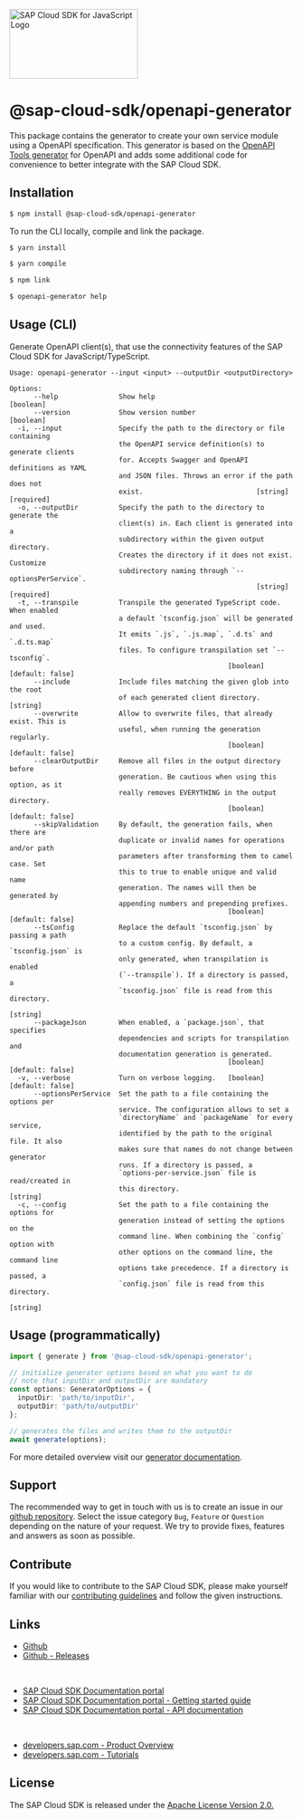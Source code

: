 <!-- sap-cloud-sdk-logo -->
<!-- This block is inserted by scripts/replace-common-readme.ts. Do not adjust it manually. -->
<a href="https://sap.com/s4sdk"><img src="https://help.sap.com/doc/2324e9c3b28748a4ae2ad08166d77675/1.0/en-US/logo-with-js.svg" alt="SAP Cloud SDK for JavaScript Logo" height="122.92" width="226.773"/></a>
<!-- sap-cloud-sdk-logo-stop -->

# @sap-cloud-sdk/openapi-generator

This package contains the generator to create your own service module using a OpenAPI specification.
This generator is based on the [OpenAPI Tools generator](https://openapi-generator.tech/) for OpenAPI and adds some additional code for convenience to better integrate with the SAP Cloud SDK.

## Installation

```bash
$ npm install @sap-cloud-sdk/openapi-generator
```

To run the CLI locally, compile and link the package.

```bash
$ yarn install

$ yarn compile

$ npm link

$ openapi-generator help
```

## Usage (CLI)

Generate OpenAPI client(s), that use the connectivity features of the SAP Cloud SDK for JavaScript/TypeScript.

<!-- commands -->
<!-- This block is inserted by generate-readme.ts. Do not adjust it manually. -->
```
Usage: openapi-generator --input <input> --outputDir <outputDirectory>

Options:
      --help               Show help                                   [boolean]
      --version            Show version number                         [boolean]
  -i, --input              Specify the path to the directory or file containing
                           the OpenAPI service definition(s) to generate clients
                           for. Accepts Swagger and OpenAPI definitions as YAML
                           and JSON files. Throws an error if the path does not
                           exist.                            [string] [required]
  -o, --outputDir          Specify the path to the directory to generate the
                           client(s) in. Each client is generated into a
                           subdirectory within the given output directory.
                           Creates the directory if it does not exist. Customize
                           subdirectory naming through `--optionsPerService`.
                                                             [string] [required]
  -t, --transpile          Transpile the generated TypeScript code. When enabled
                           a default `tsconfig.json` will be generated and used.
                           It emits `.js`, `.js.map`, `.d.ts` and `.d.ts.map`
                           files. To configure transpilation set `--tsconfig`.
                                                      [boolean] [default: false]
      --include            Include files matching the given glob into the root
                           of each generated client directory.          [string]
      --overwrite          Allow to overwrite files, that already exist. This is
                           useful, when running the generation regularly.
                                                      [boolean] [default: false]
      --clearOutputDir     Remove all files in the output directory before
                           generation. Be cautious when using this option, as it
                           really removes EVERYTHING in the output directory.
                                                      [boolean] [default: false]
      --skipValidation     By default, the generation fails, when there are
                           duplicate or invalid names for operations and/or path
                           parameters after transforming them to camel case. Set
                           this to true to enable unique and valid name
                           generation. The names will then be generated by
                           appending numbers and prepending prefixes.
                                                      [boolean] [default: false]
      --tsConfig           Replace the default `tsconfig.json` by passing a path
                           to a custom config. By default, a `tsconfig.json` is
                           only generated, when transpilation is enabled
                           (`--transpile`). If a directory is passed, a
                           `tsconfig.json` file is read from this directory.
                                                                        [string]
      --packageJson        When enabled, a `package.json`, that specifies
                           dependencies and scripts for transpilation and
                           documentation generation is generated.
                                                      [boolean] [default: false]
  -v, --verbose            Turn on verbose logging.   [boolean] [default: false]
      --optionsPerService  Set the path to a file containing the options per
                           service. The configuration allows to set a
                           `directoryName` and `packageName` for every service,
                           identified by the path to the original file. It also
                           makes sure that names do not change between generator
                           runs. If a directory is passed, a
                           `options-per-service.json` file is read/created in
                           this directory.                              [string]
  -c, --config             Set the path to a file containing the options for
                           generation instead of setting the options on the
                           command line. When combining the `config` option with
                           other options on the command line, the command line
                           options take precedence. If a directory is passed, a
                           `config.json` file is read from this directory.
                                                                        [string]
```
<!-- commandsstop -->

## Usage (programmatically)

```ts
import { generate } from '@sap-cloud-sdk/openapi-generator';

// initialize generator options based on what you want to do
// note that inputDir and outputDir are mandatory
const options: GeneratorOptions = {
  inputDir: 'path/to/inputDir',
  outputDir: 'path/to/outputDir'
};

// generates the files and writes them to the outputDir
await generate(options);
```

For more detailed overview visit our [generator documentation](https://sap.github.io/cloud-sdk/docs/js/features/openapi/generate-openapi-client).

<!-- sap-cloud-sdk-common-readme -->
<!-- This block is inserted by scripts/replace-common-readme.ts. Do not adjust it manually. -->
## Support

The recommended way to get in touch with us is to create an issue in our [github repository](https://github.com/SAP/cloud-sdk-js/issues).
Select the issue category `Bug`, `Feature` or `Question` depending on the nature of your request.
We try to provide fixes, features and answers as soon as possible.

## Contribute

If you would like to contribute to the SAP Cloud SDK, please make yourself familiar with our [contributing guidelines](https://github.com/SAP/cloud-sdk-js/blob/main/CONTRIBUTING.md) and follow the given instructions.

## Links

- [Github](https://github.com/SAP/cloud-sdk-js)
- [Github - Releases](https://github.com/SAP/cloud-sdk-js/releases)

<br>

- [SAP Cloud SDK Documentation portal](https://sap.github.io/cloud-sdk/)
- [SAP Cloud SDK Documentation portal - Getting started guide](https://sap.github.io/cloud-sdk/docs/js/getting-started)
- [SAP Cloud SDK Documentation portal - API documentation](https://sap.github.io/cloud-sdk/docs/js/api-reference-js-ts)

<br>

- [developers.sap.com - Product Overview](https://developers.sap.com/topics/cloud-sdk.html)
- [developers.sap.com - Tutorials](https://developers.sap.com/tutorial-navigator.html?tag=products:technology-platform/sap-cloud-sdk/sap-cloud-sdk&tag=topic:javascript)

## License

The SAP Cloud SDK is released under the [Apache License Version 2.0.](http://www.apache.org/licenses/)
<!-- sap-cloud-sdk-common-readme-stop -->
